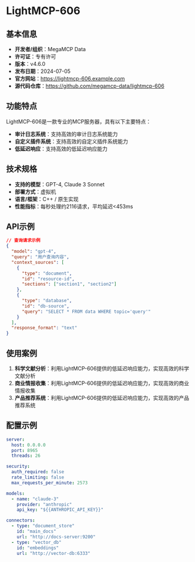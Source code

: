 # LightMCP-606

## 基本信息

- **开发者/组织**：MegaMCP Data
- **许可证**：专有许可
- **版本**：v4.6.0
- **发布日期**：2024-07-05
- **官方网站**：https://lightmcp-606.example.com
- **源代码仓库**：https://github.com/megamcp-data/lightmcp-606

## 功能特点

LightMCP-606是一款专业的MCP服务器，具有以下主要特点：

- **审计日志系统**：支持高效的审计日志系统能力
- **自定义插件系统**：支持高效的自定义插件系统能力
- **低延迟响应**：支持高效的低延迟响应能力


## 技术规格

- **支持的模型**：GPT-4, Claude 3 Sonnet
- **部署方式**：虚拟机
- **语言/框架**：C++ / 原生实现
- **性能指标**：每秒处理约2116请求，平均延迟<453ms

## API示例

```json
// 查询请求示例
{
  "model": "gpt-4",
  "query": "用户查询内容",
  "context_sources": [
    {
      "type": "document",
      "id": "resource-id",
      "sections": ["section1", "section2"]
    },
    {
      "type": "database",
      "id": "db-source",
      "query": "SELECT * FROM data WHERE topic='query'"
    }
  ],
  "response_format": "text"
}
```

## 使用案例

1. **科学文献分析**：利用LightMCP-606提供的低延迟响应能力，实现高效的科学文献分析
2. **商业情报收集**：利用LightMCP-606提供的低延迟响应能力，实现高效的商业情报收集
3. **产品推荐系统**：利用LightMCP-606提供的低延迟响应能力，实现高效的产品推荐系统


## 配置示例

```yaml
server:
  host: 0.0.0.0
  port: 8965
  threads: 26

security:
  auth_required: false
  rate_limiting: false
  max_requests_per_minute: 2573

models:
  - name: "claude-3"
    provider: "anthropic"
    api_key: "${{ANTHROPIC_API_KEY}}"

connectors:
  - type: "document_store"
    id: "main_docs"
    url: "http://docs-server:9200"
  - type: "vector_db"
    id: "embeddings"
    url: "http://vector-db:6333"
```